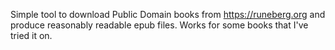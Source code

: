 Simple tool to download Public Domain books from https://runeberg.org
and produce reasonably readable epub files. Works for some books that
I've tried it on.
